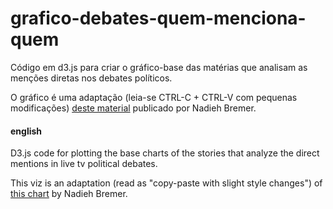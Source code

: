 # grafico-debates-quem-menciona-quem
Código em d3.js para criar o gráfico-base das matérias que analisam as menções diretas nos debates políticos.

O gráfico é uma adaptação (leia-se CTRL-C + CTRL-V com pequenas modificações) [deste material](https://www.visualcinnamon.com/2015/08/stretched-chord.html) publicado por Nadieh Bremer.

#### english
D3.js code for plotting the base charts of the stories that analyze the direct mentions in live tv political debates.

This viz is an adaptation (read as "copy-paste with slight style changes") of [this chart](https://www.visualcinnamon.com/2015/08/stretched-chord.html) by Nadieh Bremer.
